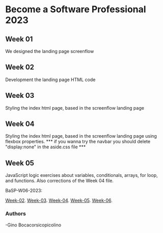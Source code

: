 # Become a Software Professional 2023


## Week 01
We designed the landing page screenflow 

## Week 02
Development the landing page HTML code

## Week 03
Styling the index html page, based in the screenflow  landing page 

## Week 04
Styling the index html page, based in the screenflow landing page using flexbox properties.
*** if you wanna try the navbar you should delete "display:none" in the aside.css file ***

## Week 05
JavaScript logic exercises about variables, conditionals, arrays, for loop, and functions. Also corrections of the Week 04 file.

BaSP-W06-2023:

[Week-02](https://ginoboca1.github.io/BaSP-M2023/Week-02/index.html).
[Week-03](https://ginoboca1.github.io/BaSP-M2023/Week-03/index.html).
[Week-04](https://ginoboca1.github.io/BaSP-M2023/Week-04/index.html).
[Week-05](https://ginoboca1.github.io/BaSP-M2023/Week-05/index.html).
[Week-06](https://ginoboca1.github.io/BaSP-M2023/Week-06/index.html).

### Authors
-Gino Bocacorsicopicolino